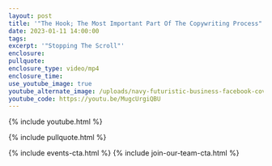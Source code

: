 ```yaml
---
layout: post
title: '"The Hook; The Most Important Part Of The Copywriting Process"'
date: 2023-01-11 14:00:00
tags:
excerpt: '"Stopping The Scroll"'
enclosure:
pullquote:
enclosure_type: video/mp4
enclosure_time:
use_youtube_image: true
youtube_alternate_image: /uploads/navy-futuristic-business-facebook-cover.png
youtube_code: https://youtu.be/MugcUrgiQBU
---
```

{% include youtube.html %}

{% include pullquote.html %}

{% include events-cta.html %} {% include join-our-team-cta.html %}